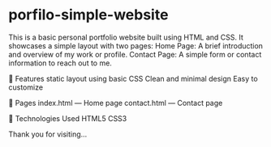 # porfilo-simple-website
This is a basic personal portfolio website built using HTML and CSS. 
It showcases a simple layout with two pages:
Home Page: A brief introduction and overview of my work or profile.
Contact Page: A simple form or contact information to reach out to me.

🚀 Features
static layout using basic CSS
Clean and minimal design
Easy to customize

📂 Pages
index.html — Home page
contact.html — Contact page

🔧 Technologies Used
HTML5
CSS3

Thank you for visiting...

